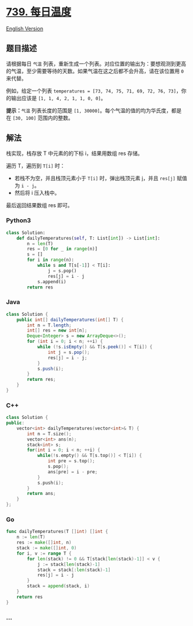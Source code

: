 # [739. 每日温度](https://leetcode-cn.com/problems/daily-temperatures)

[English Version](https://github.com/yanglr/leetcode-ac/blob/master/assets/0700-0799/0739.Daily%20Temperatures/README_EN.md)

## 题目描述

<!-- 这里写题目描述 -->

<p>请根据每日 <code>气温</code> 列表，重新生成一个列表。对应位置的输出为：要想观测到更高的气温，至少需要等待的天数。如果气温在这之后都不会升高，请在该位置用&nbsp;<code>0</code> 来代替。</p>

<p>例如，给定一个列表&nbsp;<code>temperatures = [73, 74, 75, 71, 69, 72, 76, 73]</code>，你的输出应该是&nbsp;<code>[1, 1, 4, 2, 1, 1, 0, 0]</code>。</p>

<p><strong>提示：</strong><code>气温</code> 列表长度的范围是&nbsp;<code>[1, 30000]</code>。每个气温的值的均为华氏度，都是在&nbsp;<code>[30, 100]</code>&nbsp;范围内的整数。</p>


## 解法

<!-- 这里可写通用的实现逻辑 -->

栈实现，栈存放 T 中元素的的下标 i，结果用数组 res 存储。

遍历 T，遍历到 `T[i]` 时：

- 若栈不为空，并且栈顶元素小于 `T[i]` 时，弹出栈顶元素 j，并且 `res[j]` 赋值为 `i - j`。
- 然后将 i 压入栈中。

最后返回结果数组 res 即可。

<!-- tabs:start -->

### **Python3**

<!-- 这里可写当前语言的特殊实现逻辑 -->

```python
class Solution:
    def dailyTemperatures(self, T: List[int]) -> List[int]:
        n = len(T)
        res = [0 for _ in range(n)]
        s = []
        for i in range(n):
            while s and T[s[-1]] < T[i]:
                j = s.pop()
                res[j] = i - j
            s.append(i)
        return res
```

### **Java**

<!-- 这里可写当前语言的特殊实现逻辑 -->

```java
class Solution {
    public int[] dailyTemperatures(int[] T) {
        int n = T.length;
        int[] res = new int[n];
        Deque<Integer> s = new ArrayDeque<>();
        for (int i = 0; i < n; ++i) {
            while (!s.isEmpty() && T[s.peek()] < T[i]) {
                int j = s.pop();
                res[j] = i - j;
            }
            s.push(i);
        }
        return res;
    }
}
```

### **C++**

<!-- 这里可写当前语言的特殊实现逻辑 -->

```cpp
class Solution {
public:
    vector<int> dailyTemperatures(vector<int>& T) {
        int n = T.size();
        vector<int> ans(n);
        stack<int> s;
        for(int i = 0; i < n; ++i) {
            while(!s.empty() && T[s.top()] < T[i]) {
                int pre = s.top();
                s.pop();
                ans[pre] = i - pre;
            }
            s.push(i);
        }
        return ans;
    }
};
```

### **Go**

```go
func dailyTemperatures(T []int) []int {
	n := len(T)
	res := make([]int, n)
	stack := make([]int, 0)
	for i, v := range T {
		for len(stack) != 0 && T[stack[len(stack)-1]] < v {
			j := stack[len(stack)-1]
			stack = stack[:len(stack)-1]
			res[j] = i - j
		}
		stack = append(stack, i)
	}
	return res
}
```

### **...**

```

```

<!-- tabs:end -->
